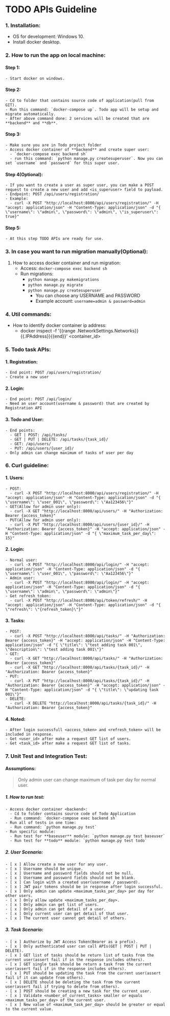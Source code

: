 # TODO APIs Guideline

### 1. Installation:

- OS for development: Windows 10.
- Install docker desktop.

### 2. How to run the app on local machine:

#### Step 1:

    - Start docker on windows.

#### Step 2:

    - Cd to folder that contains source code of application(pull from GIT).
    - Run this command: `docker-compose up`. Todo app will be setup and migrate automatically.
    - After above command done: 2 services will be created that are **backend** and **db**.

#### Step 3:

    - Make sure you are in Todo project folder
    - Access docker container of **backend** and create super user:
      - `docker-compose exec backend sh`
      - run this command: `python manage.py createsuperuser`. Now you can set `username` and `password` for this super user.

#### Step 4(Optional):

    - If you want to create a user as super user, you can make a POST request to create a new user and add <is_superuser> field to payload.
    - Endpoint: POST /api/users/registration/
    - Example:
      - curl -X POST "http://localhost:8000/api/users/registration/" -H "accept: application/json" -H "Content-Type: application/json" -d "{ \"username\": \"admin\", \"password\": \"admin\", \"is_superuser\": true}"

#### Step 5:

    - At this step TODO APIs are ready for use.

### 3. In case you want to run migration manually(Optional):

1.  How to access docker container and run migration:
    - Access: `docker-compose exec backend sh`
    - Run migrations:
      - `python manage.py makemigrations`
      - `python manage.py migrate`
      - `python manage.py createsuperuser`
        - You can choose any USERNAME and PASSWORD
        - Example account: `username=admin & password=admin`

### 4. Util commands:

- How to identify docker container ip address:
  - docker inspect -f '{{range .NetworkSettings.Networks}}{{.IPAddress}}{{end}}' <container_id>

### 5. Todo task APIs:

#### 1. Registration:

    - End point: POST /api/users/registration/
    - Create a new user

#### 2. Login:

    - End point: POST /api/login/
    - Need an user account(username & password) that are created by Registration API

#### 3. Todo and User:

    - End points:
      - GET | POST: /api/tasks/
      - GET | PUT | DELETE: /api/tasks/{task_id}/
      - GET: /api/users/
      - PUT: /api/users/{user_id}/
    - Only admin can change maximum of tasks of user per day

### 6. Curl guideline:

#### 1. Users:

    - POST:
      - curl -X POST "http://localhost:8000/api/users/registration/" -H "accept: application/json" -H "Content-Type: application/json" -d "{ \"username\": \"user_001\", \"password\": \"Aa123456\"}"
    - GET(Allow for admin user only):
      - curl -X GET "http://localhost:8000/api/users/" -H "Authorization: Bearer {access_token}"
    - PUT(Allow for admin user only):
      - curl -X PUT "http://localhost:8000/api/users/{user_id}/" -H "Authorization: Bearer {access_token}" -H "accept: application/json" -H "Content-Type: application/json" -d "{ \"maximum_task_per_day\": 15}"

#### 2. Login:

    - Normal user:
      - curl -X POST "http://localhost:8000/api/login/" -H "accept: application/json" -H "Content-Type: application/json" -d "{ \"username\": \"user_001\", \"password\": \"Aa123456\"}"
    - Admin user:
      - curl -X POST "http://localhost:8000/api/login/" -H "accept: application/json" -H "Content-Type: application/json" -d "{ \"username\": \"admin\", \"password\": \"admin\"}"
    - Get refresh_token:
      - curl -X POST "http://localhost:8000/api/token/refresh/" -H "accept: application/json" -H "Content-Type: application/json" -d "{ \"refresh\": \"{refresh_token}\"}"

#### 3. Tasks:

    - POST:
      - curl -X POST "http://localhost:8000/api/tasks/" -H "Authorization: Bearer {access_token}" -H "accept: application/json" -H "Content-Type: application/json" -d "{ \"title\": \"test adding task 001\", \"description\": \"test adding task 001\"}"
    - GET:
      - curl -X GET "http://localhost:8000/api/tasks/" -H "Authorization: Bearer {access_token}"
      - curl -X GET "http://localhost:8000/api/tasks/{task_id}/" -H "Authorization: Bearer {access_token}"
    - PUT:
      - curl -X PUT "http://localhost:8000/api/tasks/{task_id}/" -H "Authorization: Bearer {access_token}" -H "accept: application/json" -H "Content-Type: application/json" -d "{ \"title\": \"updating task 001\"}"
    - DELETE:
      - curl -X DELETE "http://localhost:8000/api/tasks/{task_id}/" -H "Authorization: Bearer {access_token}"

#### 4. Noted:

    - After login successfull <access_token> and <refresh_token> will be included in response.
    - Get <user_id> after make a request GET list of users.
    - Get <task_id> after make a request GET list of tasks.

### 7. Unit Test and Integration Test:

#### Assumptions:

> Only admin user can change maximum of task per day for normal user.

##### 1. How to run test:

    - Access docker container <backend>:
      - Cd to folder contains source code of Todo Application
      - Run command: `docker-compose exec backend sh`
    - Run all of tests in one time:
      - Run command: `python manage.py test`
    - Run specific module:
      - Run test for **baseuser** module: `python manage.py test baseuser`
      - Run test for **todo** module: `python manage.py test todo`

##### 2. User Scenario:

    - [ x ] Allow create a new user for any user.
    - [ x ] Username should be unique.
    - [ x ] Username and password fields should not be null.
    - [ x ] Username and password fields should not be blank.
    - [ x ] Can login with a created user(username / password).
    - [ x ] JWT pair tokens should be in response after login successful.
    - [ x ] Only admin can update <maximum_tasks_per_day> per day for other users.
    - [ x ] Only allow update <maximum_tasks_per_day>.
    - [ x ] Only admin can get list of users.
    - [ x ] Only admin can get detail of a user.
    - [ x ] Only current user can get detail of that user.
    - [ x ] The current user cannot get detail of others.

##### 3. Task Scenario:

    - [ x ] Authorize by JWT Access Token(Bearer as a prefix).
    - [ x ] Only authenticated user can call APIs(GET | POST | PUT | DELETE).
    - [ x ] GET list of tasks should be return list of tasks from the current user(assert fail if in the response includes others).
    - [ x ] GET single task should be return a task from the current user(assert fail if in the response includes others).
    - [ x ] PUT should be updating the task from the current user(assert fail if it can update from others).
    - [ x ] DELETE should be deleting the task from the current user(assert fail if trying to delete from others).
    - [ x ] POST should be creating a new task for the current user.
    - [ x ] Validate <number_of_current_tasks> smaller or equals <maximum_tasks_per_day> of the current user.
    - [ x ] New value of <maximum_task_per_day> should be greater or equal to the current value.
